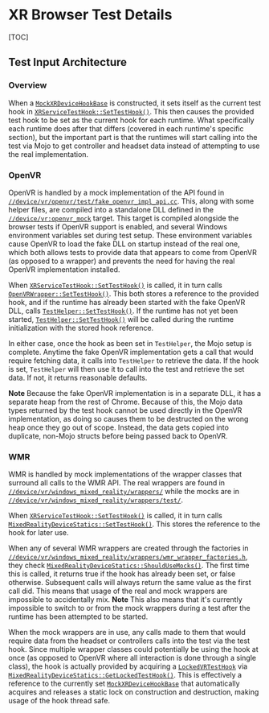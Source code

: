 # XR Browser Test Details

[TOC]

## Test Input Architecture

### Overview

When a [`MockXRDeviceHookBase`][xr hook base] is constructed, it sets itself as
the current test hook in [`XRServiceTestHook::SetTestHook()`][xr service hook].
This then causes the provided test hook to be set as the current hook for each
runtime. What specifically each runtime does after that differs (covered in each
runtime's specific section), but the important part is that the runtimes will
start calling into the test via Mojo to get controller and headset data instead
of attempting to use the real implementation.

[xr hook base]: https://chromium.googlesource.com/chromium/src/+/master/chrome/browser/vr/test/mock_xr_device_hook_base.h
[xr service hook]: https://chromium.googlesource.com/chromium/src/+/HEAD/chrome/services/isolated_xr_device/xr_service_test_hook.cc

### OpenVR

OpenVR is handled by a mock implementation of the API found in
[`//device/vr/openvr/test/fake_openvr_impl_api.cc`][fake openvr]. This, along
with some helper files, are compiled into a standalone DLL defined in the
[`//device/vr:openvr_mock`][openvr target] target. This target is compiled
alongside the browser tests if OpenVR support is enabled, and several Windows
environment variables set during test setup. These environment variables cause
OpenVR to load the fake DLL on startup instead of the real one, which both
allows tests to provide data that appears to come from OpenVR (as opposed to
a wrapper) and prevents the need for having the real OpenVR implementation
installed.

[fake openvr]: https://chromium.googlesource.com/chromium/src/+/HEAD/device/vr/openvr/test/fake_openvr_impl_api.cc
[openvr target]: https://chromium.googlesource.com/chromium/src/+/HEAD/device/vr/BUILD.gn

When [`XRServiceTestHook::SetTestHook()`][xr service hook] is called, it in
turn calls [`OpenVRWrapper::SetTestHook()`][openvr wrapper]. This both stores
a reference to the provided hook, and if the runtime has already been started
with the fake OpenVR DLL, calls [`TestHelper::SetTestHook()`][test helper]. If
the runtime has not yet been started, [`TestHelper::SetTestHook()`][test helper]
will be called during the runtime initialization with the stored hook reference.

[openvr wrapper]: https://chromium.googlesource.com/chromium/src/+/HEAD/device/vr/openvr/openvr_api_wrapper.h
[test helper]: https://chromium.googlesource.com/chromium/src/+/HEAD/device/vr/openvr/test/test_helper.h

In either case, once the hook as been set in `TestHelper`, the Mojo setup is
complete. Anytime the fake OpenVR implementation gets a call that would require
fetching data, it calls into `TestHelper` to retrieve the data. If the hook is
set, `TestHelper` will then use it to call into the test and retrieve the set
data. If not, it returns reasonable defaults.

**Note**
Because the fake OpenVR implementation is in a separate DLL, it has a separate
heap from the rest of Chrome. Because of this, the Mojo data types returned by
the test hook cannot be used directly in the OpenVR implementation, as doing so
causes them to be destructed on the wrong heap once they go out of scope.
Instead, the data gets copied into duplicate, non-Mojo structs before being
passed back to OpenVR.

### WMR

WMR is handled by mock implementations of the wrapper classes that surround all
calls to the WMR API. The real wrappers are found in
[`//device/vr/windows_mixed_reality/wrappers/`][real wmr wrappers] while the
mocks are in
[`//device/vr/windows_mixed_reality/wrappers/test/`][mock wmr wrappers].

[real wmr wrappers]: https://chromium.googlesource.com/chromium/src/+/HEAD/device/vr/windows_mixed_reality/wrappers
[mock wmr wrappers]: https://chromium.googlesource.com/chromium/src/+/HEAD/device/vr/windows_mixed_reality/wrappers/test/

When [`XRServiceTestHook::SetTestHook()`][xr service hook] is called, it in turn
calls [`MixedRealityDeviceStatics::SetTestHook()`][wmr statics]. This stores the
reference to the hook for later use.

[wmr statics]: https://chromium.googlesource.com/chromium/src/+/HEAD/device/vr/windows_mixed_reality/mixed_reality_statics.h

When any of several WMR wrappers are created through the factories in
[`//device/vr/windows_mixed_reality/wrappers/wmr_wrapper_factories.h`][wmr factories],
they check [`MixedRealityDeviceStatics::ShouldUseMocks()`][wmr statics]. The
first time this is called, it returns true if the hook has already been set, or
false otherwise. Subsequent calls will always return the same value as the first
call did. This means that usage of the real and mock wrappers are impossible to
accidentally mix. **Note** This also means that it's currently impossible to
switch to or from the mock wrappers during a test after the runtime has been
attempted to be started.

[wmr factories]: https://chromium.googlesource.com/chromium/src/+/HEAD/device/vr/windows_mixed_reality/wrappers/wmr_wrapper_factories.h

When the mock wrappers are in use, any calls made to them that would require
data from the headset or controllers calls into the test via the test hook.
Since multiple wrapper classes could potentially be using the hook at once (as
opposed to OpenVR where all interaction is done through a single class), the
hook is actually provided by acquiring a [`LockedVRTestHook`][locked hook] via
[`MixedRealityDeviceStatics::GetLockedTestHook()`][wmr statics]. This is
effectively a reference to the currently set
[`MockXRDeviceHookBase`][xr hook base] that automatically acquires and releases
a static lock on construction and destruction, making usage of the hook thread
safe.

[locked hook]:https://chromium.googlesource.com/chromium/src/+/HEAD/device/vr/test/locked_vr_test_hook.h

